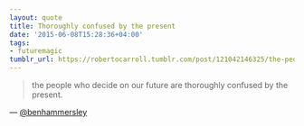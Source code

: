 ```yaml
---
layout: quote
title: Thoroughly confused by the present
date: '2015-06-08T15:28:36+04:00'
tags:
- futuremagic
tumblr_url: https://robertocarroll.tumblr.com/post/121042146325/the-people-who-decide-on-our-future-are-thoroughly
---
```

<blockquote>the people who decide on our future are thoroughly confused by the present.</blockquote>

&#8212; <a href="https://twitter.com/#!/benhammersley">@benhammersley</a>
